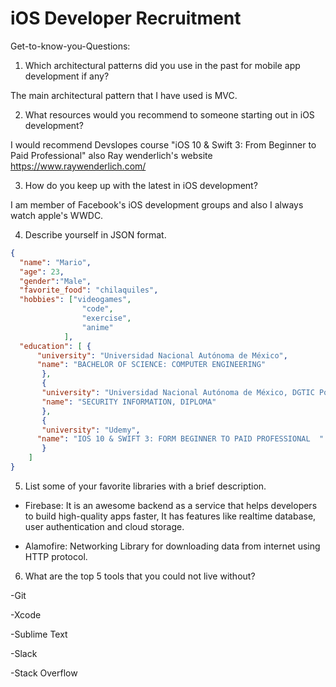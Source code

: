 # iOS Developer Recruitment

Get-to-know-you-Questions:

 1. Which architectural patterns did you use in the past for mobile app development if any?
 
 The main architectural pattern that I have used is MVC.
 
 2. What resources would you recommend to someone starting out in iOS development?  

I would recommend Devslopes course "iOS 10 & Swift 3: From Beginner to Paid Professional" also Ray wenderlich's website https://www.raywenderlich.com/ 

 3. How do you keep up with the latest in iOS development?

I am member of Facebook's iOS development groups and also I always watch apple's WWDC.

 4. Describe yourself in JSON format.

```json
{
  "name": "Mario",
  "age": 23,
  "gender":"Male",
  "favorite_food": "chilaquiles",
  "hobbies": ["videogames", 
  				"code",
                "exercise",
                "anime"
  			],
  "education": [ {
      "university": "Universidad Nacional Autónoma de México",
      "name": "BACHELOR OF SCIENCE: COMPUTER ENGINEERING"
       },
       {
       "university": "Universidad Nacional Autónoma de México, DGTIC Polanco",
       "name": "SECURITY INFORMATION, DIPLOMA"
       },
       {
       "university": "Udemy",
      "name": "IOS 10 & SWIFT 3: FORM BEGINNER TO PAID PROFESSIONAL  "
       }
    ]
}
```

 5. List some of your favorite libraries with a brief description.
 
 - Firebase: It is an awesome backend as a service that helps developers to build high-quality apps faster, It has features like realtime database, user authentication and cloud storage.
 
 
- Alamofire: Networking Library for downloading data from internet using HTTP protocol. 
 
 6. What are the top 5 tools that you could not live without?
 
 -Git
 
 -Xcode
 
 -Sublime Text
 
 -Slack
 
 -Stack Overflow 